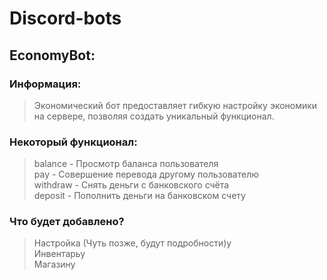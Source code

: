 # Discord-bots

## EconomyBot:
### Информация:
> Экономический бот предоставляет гибкую настройку экономики на сервере, позволяя создать уникальный функционал.

### Некоторый функционал:
> balance - Просмотр баланса пользователя<br />
> pay - Совершение перевода другому пользователю<br />
> withdraw - Снять деньги с банковского счёта<br />
> deposit - Пополнить деньги на банковском счету<br />

### Что будет добавлено?
> Настройка (Чуть позже, будут подробности)у<br/>
> Инвентарьу<br/>
> Магазину<br/>
